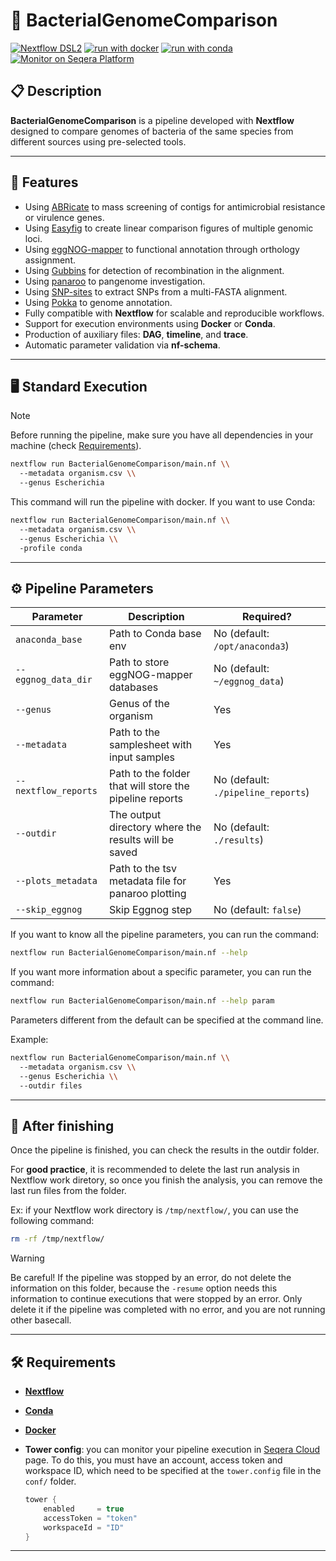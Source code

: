# 🦠 BacterialGenomeComparison

[![Nextflow DSL2](https://img.shields.io/badge/Nextflow%20DSL2-%E2%89%A524.04.2-23aa62.svg?logo=nextflow&logoColor=30a969&style=flat)](https://www.nextflow.io/docs/latest/install.html)
[![run with docker](https://img.shields.io/badge/run%20with-docker-0db7ed?labelColor=5c5c5c&logo=docker)](https://docs.docker.com/engine/install/ubuntu/)
[![run with conda](https://img.shields.io/badge/run%20with-conda-3EB049?labelColor=5c5c5c&logo=anaconda)](https://docs.conda.io/projects/conda/en/latest/user-guide/install/index.html)
[![Monitor on Seqera Platform](https://img.shields.io/badge/Monitor%20%F0%9F%9A%A8-Seqera%20Platform-ee8cff?logo=seqera&logoColor=fff)](https://cloud.seqera.io/)

## 📋 Description

**BacterialGenomeComparison** is a pipeline developed with **Nextflow** designed to compare genomes of bacteria of the same species from different sources using pre-selected tools.

---

## 🚀 Features

- Using [ABRicate](https://github.com/tseemann/abricate) to mass screening of contigs for antimicrobial resistance or virulence genes.
- Using [Easyfig](https://mjsull.github.io/Easyfig/) to create linear comparison figures of multiple genomic loci.
- Using [eggNOG-mapper](https://github.com/eggnogdb/eggnog-mapper) to functional annotation through orthology assignment.
- Using [Gubbins](https://github.com/nickjcroucher/gubbins) for detection of recombination in the alignment.
- Using [panaroo](https://github.com/gtonkinhill/panaroo) to pangenome investigation.
- Using [SNP-sites](https://sanger-pathogens.github.io/snp-sites/) to extract SNPs from a multi-FASTA alignment.
- Using [Pokka](https://github.com/tseemann/prokka) to genome annotation.
- Fully compatible with **Nextflow** for scalable and reproducible workflows.
- Support for execution environments using **Docker** or **Conda**.
- Production of auxiliary files: **DAG**, **timeline**, and **trace**.
- Automatic parameter validation via **nf-schema**.

---

## 🖥️ Standard Execution

> [!NOTE]
> Before running the pipeline, make sure you have all dependencies in your machine (check [Requirements](#️-requirements)).

```bash
nextflow run BacterialGenomeComparison/main.nf \\
  --metadata organism.csv \\
  --genus Escherichia
```

This command will run the pipeline with docker. If you want to use Conda:

```bash
nextflow run BacterialGenomeComparison/main.nf \\
  --metadata organism.csv \\
  --genus Escherichia \\
  -profile conda
```

---

## ⚙️ Pipeline Parameters

| **Parameter**             | **Description**                                         | **Required?**                      |
| --------------------------| --------------------------------------------------------|------------------------------------|
| `anaconda_base`           | Path to Conda base env                                  | No (default: `/opt/anaconda3`)     |
| `--eggnog_data_dir`       | Path to store eggNOG-mapper databases                   | No (default: `~/eggnog_data`)      |
| `--genus`                 | Genus of the organism                                   | Yes                                |
| `--metadata`              | Path to the samplesheet with input samples              | Yes                                |
| `--nextflow_reports`      | Path to the folder that will store the pipeline reports | No (default: `./pipeline_reports`) |
| `--outdir`                | The output directory where the results will be saved    | No (default: `./results`)          |
| `--plots_metadata`        | Path to the tsv metadata file for panaroo plotting      | Yes                                |
| `--skip_eggnog`           | Skip Eggnog step                                        | No (default: `false`)              |

If you want to know all the pipeline parameters, you can run the command:

```bash
nextflow run BacterialGenomeComparison/main.nf --help
```

If you want more information about a specific parameter, you can run the command:

```bash
nextflow run BacterialGenomeComparison/main.nf --help param
```

Parameters different from the default can be specified at the command line.

Example:

```bash
nextflow run BacterialGenomeComparison/main.nf \\
  --metadata organism.csv \\
  --genus Escherichia \\
  --outdir files
```

---

## 🧹 After finishing

Once the pipeline is finished, you can check the results in the outdir folder.

For **good practice**, it is recommended to delete the last run analysis in Nextflow work diretory, so once you finish the analysis, you can remove the last run files from the folder.

Ex: if your Nextflow work directory is `/tmp/nextflow/`, you can use the following command:

```bash
rm -rf /tmp/nextflow/
```

> [!WARNING]
> Be careful! If the pipeline was stopped by an error, do not delete the information on this folder, because the `-resume` option needs this information to continue executions that were stopped by an error. Only delete it if the pipeline was completed with no error, and you are not running other basecall.

---

## 🛠️ Requirements

- **[Nextflow](https://www.nextflow.io/docs/latest/install.html)**
- **[Conda](https://docs.conda.io/projects/conda/en/latest/user-guide/install/index.html)**
- **[Docker](https://docs.docker.com/engine/install/ubuntu/)**
- **Tower config**: you can monitor your pipeline execution in [Seqera Cloud](https://cloud.seqera.io/) page. To do this, you must have an account, access token and workspace ID, which need to be specified at the `tower.config` file in the `conf/` folder.

    ```groovy
    tower {
        enabled     = true
        accessToken = "token"
        workspaceId = "ID"
    }
    ```

---
